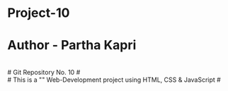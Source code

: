 # Project-10

# Author - Partha Kapri
<br>
# Git Repository No. 10 #
<br>
# This is a "" Web-Development project using HTML, CSS & JavaScript #
<br>
